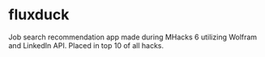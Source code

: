 # fluxduck
Job search recommendation app made during MHacks 6 utilizing Wolfram and LinkedIn API. Placed in top 10 of all hacks.
